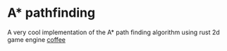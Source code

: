 # A\* pathfinding

A very cool implementation of the A\* path finding algorithm using rust 2d game engine [coffee](https://github.com/hecrj/coffee)
